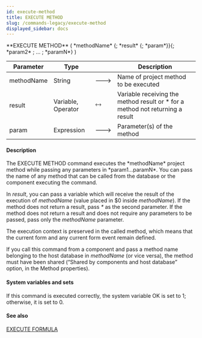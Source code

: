 ```yaml
---
id: execute-method
title: EXECUTE METHOD
slug: /commands-legacy/execute-method
displayed_sidebar: docs
---
```


<!--REF #_command_.EXECUTE METHOD.Syntax-->**EXECUTE METHOD** ( *methodName* {; *result* {; *param*}}{; *param2* ; ... ; *paramN*} )<!-- END REF-->
<!--REF #_command_.EXECUTE METHOD.Params-->
| Parameter | Type |  | Description |
| --- | --- | --- | --- |
| methodName | String | &#x1F852; | Name of project method to be executed |
| result | Variable, Operator | &#x1F858; | Variable receiving the method result or * for a method not returning a result |
| param | Expression | &#x1F852; | Parameter(s) of the method |

<!-- END REF-->

#### Description 

<!--REF #_command_.EXECUTE METHOD.Summary-->The EXECUTE METHOD command executes the *methodName* project method while passing any parameters in *param1.<!-- END REF-->..paramN*. You can pass the name of any method that can be called from the database or the component executing the command.

In *result*, you can pass a variable which will receive the result of the execution of *methodName* (value placed in $0 inside *methodName*). If the method does not return a result, pass *\** as the second parameter. If the method does not return a result and does not require any parameters to be passed, pass only the *methodName* parameter.

The execution context is preserved in the called method, which means that the current form and any current form event remain defined. 

If you call this command from a component and pass a method name belonging to the host database in *methodName* (or vice versa), the method must have been shared (“Shared by components and host database” option, in the Method properties).

#### System variables and sets 

If this command is executed correctly, the system variable OK is set to 1; otherwise, it is set to 0.

#### See also 

[EXECUTE FORMULA](execute-formula.md)  